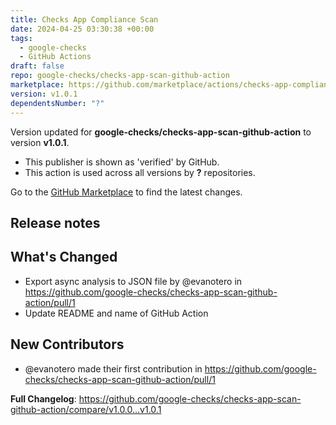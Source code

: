 ```yaml
---
title: Checks App Compliance Scan
date: 2024-04-25 03:30:38 +00:00
tags:
  - google-checks
  - GitHub Actions
draft: false
repo: google-checks/checks-app-scan-github-action
marketplace: https://github.com/marketplace/actions/checks-app-compliance-scan
version: v1.0.1
dependentsNumber: "?"
---
```



Version updated for **google-checks/checks-app-scan-github-action** to version **v1.0.1**.
- This publisher is shown as 'verified' by GitHub.
- This action is used across all versions by **?** repositories.

Go to the [GitHub Marketplace](https://github.com/marketplace/actions/checks-app-compliance-scan) to find the latest changes.

## Release notes

## What's Changed
* Export async analysis to JSON file by @evanotero in https://github.com/google-checks/checks-app-scan-github-action/pull/1
* Update README and name of GitHub Action

## New Contributors
* @evanotero made their first contribution in https://github.com/google-checks/checks-app-scan-github-action/pull/1

**Full Changelog**: https://github.com/google-checks/checks-app-scan-github-action/compare/v1.0.0...v1.0.1
